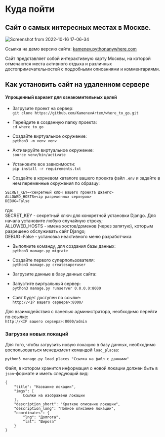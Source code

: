 # Куда пойти 
## Сайт о самых интересных местах в Москве.
![Screenshot from 2022-10-16 17-06-34](https://user-images.githubusercontent.com/99894266/196034572-599405e8-8f00-49a9-be9c-5c5cb0f2e69a.png)

Ссылка на демо версию сайта: [kamenev.pythonanywhere.com](https://kamenev.pythonanywhere.com)

Сайт представляет собой интерактивную карту Москвы, на которой отмечаются места активного отдыха и различных достопримечательностей с подробными описаниями и комментариями.


## Как установить сайт на удаленном сервере
#### Упрощенный вариант для ознакомительных целей
* Загрузите проект на сервер:
<br>`git clone https://github.com/KamenevArtem/where_to_go.git`
* Перейдите в созданную папку проекта:
<br>`cd where_to_go`
* Создайте виртуальное окружение:
<br>`python3 -m venv venv`
* Активируйте виртуальное окружение:
<br>`source venv/bin/activate`
* Установите все зависимости:
<br>`pip install -r requirements.txt`


* Создайте в корневом каталоге вашего проекта файл `.env` и задайте в нем переменные окружения по образцу:
```
SECRET_KEY=<секретный ключ вашего проекта джанго>
ALLOWED_HOSTS=<ip разрешенных серверов>
DEBUG=False
```


где:
<br>SECRET_KEY - секретный ключ для конкретной установки Django. Для начала установите любую случайную строку;
<br>ALLOWED_HOSTS - имена хостов/доменов (через запятую), которым разрешено обслуживать сайт Django;
<br>DEBUG=False - установка неактивного меню разработчика


* Выполните команду, для создания базы данных:
<br>`python3 manage.py migrate`
* Создайте первого суперпользователя:
<br>`python3 manage.py createsuperuser`
* Загрузите данные в базу данных сайта:
* Запустите виртуальный сервер:
<br>`python3 manage.py runserver 0.0.0.0:8000`

* Сайт будет доступен по ссылке:
<br>`http://<IP вашего сервера>:8000/`

Для взаимодействия с панелью администратора, необходимо перейти по ссылке:
<br>`http://<IP вашего сервера>:8000/admin`

### Загрузка новых локаций

Для того, чтобы загрузить новую локацию в базу данных, необходимо воспользоваться менеджмент командой `load_places`:
```
python3 manage.py load_places "Ссылка на файл с данными"
```

Файл, в котором хранится информация о новой локации должен быть в `json`-формате и иметь следующий вид:

```
{
    "title": "Название локации",
    "imgs": [
        Ссылки на изображени локации
    ],
    "description_short": "Краткое описание локации",
    "description_long": "Полное описание локации",
    "coordinates": {
        "lng": "Долгота",
        "lat": "Широта"
    }
}
```
